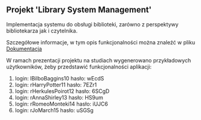 ## Projekt 'Library System Management'
Implementacja systemu do obsługi biblioteki, zarówno z perspektywy bibliotekarza jak i czytelnika.

Szczegółowe informacje, w tym opis funkcjonalności można znaleźć w pliku [Dokumentacja](https://github.com/malgosiam2/Library-System-Management/blob/master/Dokumentacja.docx)

W ramach prezentacji projektu na studiach wygenerowano przykładowych użytkowników, żeby przedstawić funkcjonalności aplikacji:
1. login: lBilboBaggins10 hasło: wEcdS
2. login: rHarryPotter11 hasło: 7EZr1
3. login: rHerkulesPoirot12 hasło: 6SCgD
4. login: rAnnaShirley13 hasło: HS9um
5. login: rRomeoMonteki14 hasło: iUJC6
6. login: rJoMarch15 hasło: uSGSg
